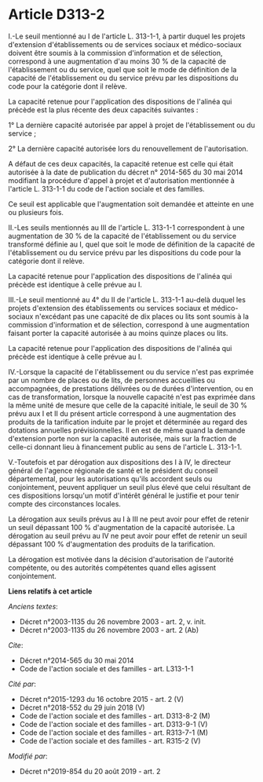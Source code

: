 # Article D313-2

I.-Le seuil mentionné au I de l'article L. 313-1-1, à partir duquel les projets d'extension d'établissements ou de services
sociaux et médico-sociaux doivent être soumis à la commission d'information et de sélection, correspond à une augmentation
d'au moins 30 % de la capacité de l'établissement ou du service, quel que soit le mode de définition de la capacité de
l'établissement ou du service prévu par les dispositions du code pour la catégorie dont il relève.

La capacité retenue pour l'application des dispositions de l'alinéa qui précède est la plus récente des deux capacités
suivantes :

1° La dernière capacité autorisée par appel à projet de l'établissement ou du service ;

2° La dernière capacité autorisée lors du renouvellement de l'autorisation.

A défaut de ces deux capacités, la capacité retenue est celle qui était autorisée à la date de publication du décret n°
2014-565 du 30 mai 2014 modifiant la procédure d'appel à projet et d'autorisation mentionnée à l'article L. 313-1-1 du code
de l'action sociale et des familles.

Ce seuil est applicable que l'augmentation soit demandée et atteinte en une ou plusieurs fois.

II.-Les seuils mentionnés au III de l'article L. 313-1-1 correspondent à une augmentation de 30 % de la capacité de
l'établissement ou du service transformé définie au I, quel que soit le mode de définition de la capacité de l'établissement
ou du service prévu par les dispositions du code pour la catégorie dont il relève.

La capacité retenue pour l'application des dispositions de l'alinéa qui précède est identique à celle prévue au I.

III.-Le seuil mentionné au 4° du II de l'article L. 313-1-1 au-delà duquel les projets d'extension des établissements ou
services sociaux et médico-sociaux n'excédant pas une capacité de dix places ou lits sont soumis à la commission
d'information et de sélection, correspond à une augmentation faisant porter la capacité autorisée à au moins quinze places ou
lits.

La capacité retenue pour l'application des dispositions de l'alinéa qui précède est identique à celle prévue au I.

IV.-Lorsque la capacité de l'établissement ou du service n'est pas exprimée par un nombre de places ou de lits, de personnes
accueillies ou accompagnées, de prestations délivrées ou de durées d'intervention, ou en cas de transformation, lorsque la
nouvelle capacité n'est pas exprimée dans la même unité de mesure que celle de la capacité initiale, le seuil de 30 % prévu
aux I et II du présent article correspond à une augmentation des produits de la tarification induite par le projet et
déterminée au regard des dotations annuelles prévisionnelles. Il en est de même quand la demande d'extension porte non sur la
capacité autorisée, mais sur la fraction de celle-ci donnant lieu à financement public au sens de l'article L. 313-1-1.

V.-Toutefois et par dérogation aux dispositions des I à IV, le directeur général de l'agence régionale de santé et le
président du conseil départemental, pour les autorisations qu'ils accordent seuls ou conjointement, peuvent appliquer un
seuil plus élevé que celui résultant de ces dispositions lorsqu'un motif d'intérêt général le justifie et pour tenir compte
des circonstances locales.

La dérogation aux seuils prévus au I à III ne peut avoir pour effet de retenir un seuil dépassant 100 % d'augmentation de la
capacité autorisée. La dérogation au seuil prévu au IV ne peut avoir pour effet de retenir un seuil dépassant 100 %
d'augmentation des produits de la tarification.

La dérogation est motivée dans la décision d'autorisation de l'autorité compétente, ou des autorités compétentes quand elles
agissent conjointement.

**Liens relatifs à cet article**

_Anciens textes_:

  - Décret n°2003-1135 du 26 novembre 2003 - art. 2, v. init.
  - Décret n°2003-1135 du 26 novembre 2003 - art. 2 (Ab)

_Cite_:

  - Décret n°2014-565 du 30 mai 2014
  - Code de l'action sociale et des familles - art. L313-1-1

_Cité par_:

  - Décret n°2015-1293 du 16 octobre 2015 - art. 2 (V)
  - Décret n°2018-552 du 29 juin 2018 (V)
  - Code de l'action sociale et des familles - art. D313-8-2 (M)
  - Code de l'action sociale et des familles - art. D313-9-1 (V)
  - Code de l'action sociale et des familles - art. R313-7-1 (M)
  - Code de l'action sociale et des familles - art. R315-2 (V)

_Modifié par_:

  - Décret n°2019-854 du 20 août 2019 - art. 2
